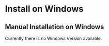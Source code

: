 # Install on Windows

## Manual Installation on Windows

Currently there is no Windows Version available.